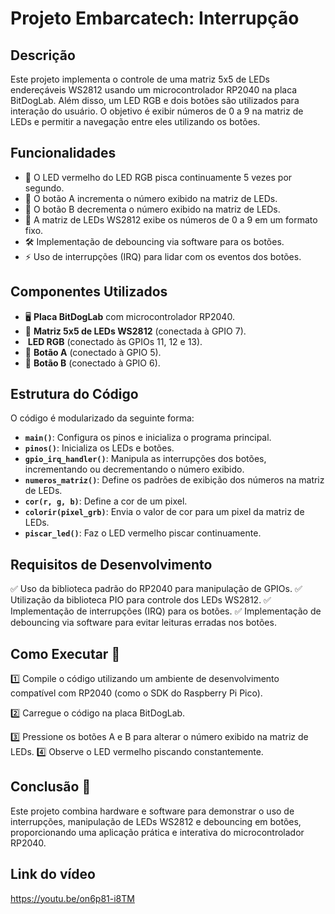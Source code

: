 # Projeto Embarcatech: Interrupção

## Descrição

Este projeto implementa o controle de uma matriz 5x5 de LEDs endereçáveis WS2812 usando um microcontrolador RP2040 na placa BitDogLab. Além disso, um LED RGB e dois botões são utilizados para interação do usuário. O objetivo é exibir números de 0 a 9 na matriz de LEDs e permitir a navegação entre eles utilizando os botões.

## Funcionalidades

- 🔴 O LED vermelho do LED RGB pisca continuamente 5 vezes por segundo.
- 🔼 O botão A incrementa o número exibido na matriz de LEDs.
- 🔽 O botão B decrementa o número exibido na matriz de LEDs.
- 🔢 A matriz de LEDs WS2812 exibe os números de 0 a 9 em um formato fixo.
- 🛠️ Implementação de debouncing via software para os botões.
- ⚡ Uso de interrupções (IRQ) para lidar com os eventos dos botões.

## Componentes Utilizados

- 🖥️ **Placa BitDogLab** com microcontrolador RP2040.
- 🔳 **Matriz 5x5 de LEDs WS2812** (conectada à GPIO 7).
-  **LED RGB** (conectado às GPIOs 11, 12 e 13).
- 🔘 **Botão A** (conectado à GPIO 5).
- 🔘 **Botão B** (conectado à GPIO 6).

## Estrutura do Código

O código é modularizado da seguinte forma:

- **`main()`**: Configura os pinos e inicializa o programa principal.
- **`pinos()`**: Inicializa os LEDs e botões.
- **`gpio_irq_handler()`**: Manipula as interrupções dos botões, incrementando ou decrementando o número exibido.
- **`numeros_matriz()`**: Define os padrões de exibição dos números na matriz de LEDs.
- **`cor(r, g, b)`**: Define a cor de um pixel.
- **`colorir(pixel_grb)`**: Envia o valor de cor para um pixel da matriz de LEDs.
- **`piscar_led()`**: Faz o LED vermelho piscar continuamente.

## Requisitos de Desenvolvimento

✅ Uso da biblioteca padrão do RP2040 para manipulação de GPIOs.
✅ Utilização da biblioteca PIO para controle dos LEDs WS2812.
✅ Implementação de interrupções (IRQ) para os botões.
✅ Implementação de debouncing via software para evitar leituras erradas nos botões.

## Como Executar 🚀

1️⃣ Compile o código utilizando um ambiente de desenvolvimento compatível com RP2040 (como o SDK do Raspberry Pi Pico).

2️⃣ Carregue o código na placa BitDogLab.

3️⃣ Pressione os botões A e B para alterar o número exibido na matriz de LEDs.
4️⃣ Observe o LED vermelho piscando constantemente.

## Conclusão 🎯

Este projeto combina hardware e software para demonstrar o uso de interrupções, manipulação de LEDs WS2812 e debouncing em botões, proporcionando uma aplicação prática e interativa do microcontrolador RP2040.

## Link do vídeo
https://youtu.be/on6p81-i8TM


